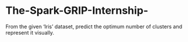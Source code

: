 # The-Spark-GRIP-Internship-
From the given ‘Iris’ dataset, predict the optimum number of
clusters and represent it visually.
